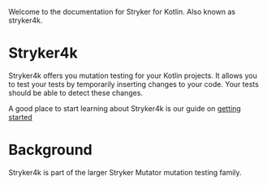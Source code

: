 Welcome to the documentation for Stryker for Kotlin. Also known as stryker4k.

# Stryker4k

Stryker4k offers you mutation testing for your Kotlin projects. It allows you to test your tests by temporarily inserting changes to your code. Your tests should be able to detect these changes.

A good place to start learning about Stryker4k is our guide on [getting started](https://stryker-mutator.io/docs/stryker4k/Getting-started)

# Background

Stryker4k is part of the larger Stryker Mutator mutation testing family.